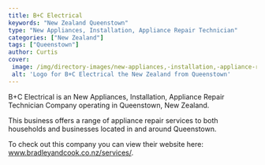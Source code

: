 ```yaml
---
title: B+C Electrical
keywords: "New Zealand Queenstown"
type: "New Appliances, Installation, Appliance Repair Technician"
categories: ["New Zealand"]
tags: ["Queenstown"]
author: Curtis
cover: 
 image: /img/directory-images/new-appliances,-installation,-appliance-repair-technician/b+c-electrical.webp
 alt: 'Logo for B+C Electrical the New Zealand from Queenstown'
---
```


B+C Electrical is an New Appliances, Installation, Appliance Repair Technician Company operating in Queenstown, New Zealand.

This business offers a range of appliance repair services to both households and businesses located in and around Queenstown.



To check out this company you can view their website here: www.bradleyandcook.co.nz/services/.
